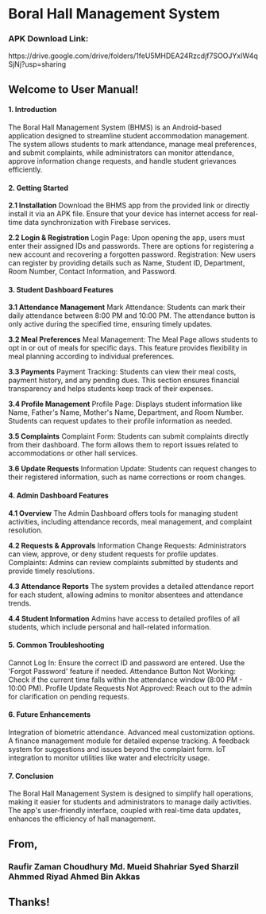 <h1>Boral Hall Management System</h1> 


<h3>APK Download Link:</h3>
https://drive.google.com/drive/folders/1feU5MHDEA24Rzcdjf7SOOJYxIW4qSjNj?usp=sharing

<h2>Welcome to User Manual!</h2>

<h4>1. Introduction</h4>
The Boral Hall Management System (BHMS) is an Android-based application designed to streamline student accommodation management. The system allows students to mark attendance, manage meal preferences, and submit complaints, while administrators can monitor attendance, approve information change requests, and handle student grievances efficiently.


<h4>2. Getting Started</h4>

**2.1 Installation**
Download the BHMS app from the provided link or directly install it via an APK file.
Ensure that your device has internet access for real-time data synchronization with Firebase services.

**2.2 Login & Registration**
Login Page: Upon opening the app, users must enter their assigned IDs and passwords. There are options for registering a new account and recovering a forgotten password.
Registration: New users can register by providing details such as Name, Student ID, Department, Room Number, Contact Information, and Password.

<h4>3. Student Dashboard Features</h4>

**3.1 Attendance Management**
Mark Attendance: Students can mark their daily attendance between 8:00 PM and 10:00 PM.
The attendance button is only active during the specified time, ensuring timely updates.

**3.2 Meal Preferences**
Meal Management: The Meal Page allows students to opt in or out of meals for specific days.
This feature provides flexibility in meal planning according to individual preferences.

**3.3 Payments**
Payment Tracking: Students can view their meal costs, payment history, and any pending dues.
This section ensures financial transparency and helps students keep track of their expenses.

**3.4 Profile Management**
Profile Page: Displays student information like Name, Father's Name, Mother's Name, Department, and Room Number.
Students can request updates to their profile information as needed.

**3.5 Complaints**
Complaint Form: Students can submit complaints directly from their dashboard. The form allows them to report issues related to accommodations or other hall services.

**3.6 Update Requests**
Information Update: Students can request changes to their registered information, such as name corrections or room changes.


<h4>4. Admin Dashboard Features</h4>

**4.1 Overview**
The Admin Dashboard offers tools for managing student activities, including attendance records, meal management, and complaint resolution.

**4.2 Requests & Approvals**
Information Change Requests: Administrators can view, approve, or deny student requests for profile updates.
Complaints: Admins can review complaints submitted by students and provide timely resolutions.

**4.3 Attendance Reports**
The system provides a detailed attendance report for each student, allowing admins to monitor absentees and attendance trends.

**4.4 Student Information**
Admins have access to detailed profiles of all students, which include personal and hall-related information.


<h4>5. Common Troubleshooting</h4>

Cannot Log In: Ensure the correct ID and password are entered. Use the 'Forgot Password' feature if needed.
Attendance Button Not Working: Check if the current time falls within the attendance window (8:00 PM - 10:00 PM).
Profile Update Requests Not Approved: Reach out to the admin for clarification on pending requests.


<h4>6. Future Enhancements</h4>
Integration of biometric attendance.
Advanced meal customization options.
A finance management module for detailed expense tracking.
A feedback system for suggestions and issues beyond the complaint form.
IoT integration to monitor utilities like water and electricity usage.


<h4>7. Conclusion</h4>
The Boral Hall Management System is designed to simplify hall operations, making it easier for students and administrators to manage daily activities. The app's user-friendly interface, coupled with real-time data updates, enhances the efficiency of hall management.


<h2>From,</h2>
<h3>
Raufir Zaman Choudhury
Md. Mueid Shahriar
Syed Sharzil Ahmmed
Riyad Ahmed Bin Akkas
</h3>

<h2>Thanks!</h2>                                                              

                                   


